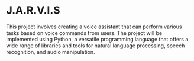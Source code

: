 # J.A.R.V.I.S
This project involves creating a voice assistant that can perform various tasks based on voice commands from users. The project will be implemented using Python, a versatile programming language that offers a wide range of libraries and tools for natural language processing, speech recognition, and audio manipulation.
